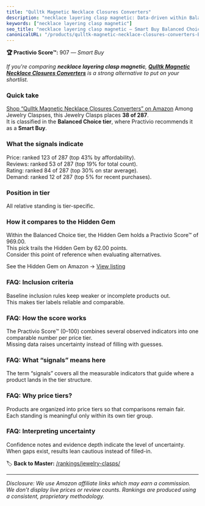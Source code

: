 ```yaml
---
title: "Qulltk Magnetic Necklace Closures Converters"
description: "necklace layering clasp magnetic: Data-driven within Balanced Choice ranking using the Practivio Score™. Positioned by quality, value, demand, findability, mom…"
keywords: ["necklace layering clasp magnetic"]
seo_title: "necklace layering clasp magnetic — Smart Buy Balanced Choice (2025)"
canonicalURL: "/products/qulltk-magnetic-necklace-closures-converters-B0CFZQ8LMK/"
---
```


**🏆 Practivio Score™:** 907 — _Smart Buy_


*If you're comparing **necklace layering clasp magnetic**, **[Qulltk Magnetic Necklace Closures Converters](https://www.amazon.com/dp/B0CFZQ8LMK?tag=practivio-20)** is a strong alternative to put on your shortlist.*
### Quick take
[Shop “Qulltk Magnetic Necklace Closures Converters” on Amazon](https://www.amazon.com/dp/B0CFZQ8LMK?tag=practivio-20)
Among Jewelry Claspses, this Jewelry Clasps places **38 of 287**.  
It is classified in the **Balanced Choice tier**, where Practivio recommends it as a **Smart Buy**.

### What the signals indicate
Price: ranked 123 of 287 (top 43% by affordability).  
Reviews: ranked 53 of 287 (top 19% for total count).  
Rating: ranked 84 of 287 (top 30% on star average).  
Demand: ranked 12 of 287 (top 5% for recent purchases).

### Position in tier
All relative standing is tier-specific.

### How it compares to the Hidden Gem
Within the Balanced Choice tier, the Hidden Gem holds a Practivio Score™ of 969.00.  
This pick trails the Hidden Gem by 62.00 points.  
Consider this point of reference when evaluating alternatives.  

See the Hidden Gem on Amazon → [View listing](https://www.amazon.com/dp/B07DMMBY85?tag=practivio-20)

### FAQ: Inclusion criteria
Baseline inclusion rules keep weaker or incomplete products out.  
This makes tier labels reliable and comparable.

### FAQ: How the score works
The Practivio Score™ (0–100) combines several observed indicators into one comparable number per price tier.  
Missing data raises uncertainty instead of filling with guesses.

### FAQ: What “signals” means here
The term “signals” covers all the measurable indicators that guide where a product lands in the tier structure.

### FAQ: Why price tiers?
Products are organized into price tiers so that comparisons remain fair.  
Each standing is meaningful only within its own tier group.

### FAQ: Interpreting uncertainty
Confidence notes and evidence depth indicate the level of uncertainty.  
When gaps exist, results lean cautious instead of filled-in.


🏷️ **Back to Master:** [/rankings/jewelry-clasps/](/rankings/jewelry-clasps/)

---
_Disclosure: We use Amazon affiliate links which may earn a commission. We don’t display live prices or review counts. Rankings are produced using a consistent, proprietary methodology._
